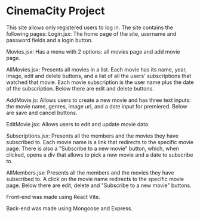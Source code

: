# CinemaCity Project

This site allows only registered users to log in. 
The site contains the following pages: 
Login.jsx: The home page of the site, username and password fields and a login button.

Movies.jsx: Has a menu with 2 options: all movies page and add movie page.

AllMovies.jsx: Presents all movies in a list. Each movie has its name, year, image, edit and delete buttons, and a list of all the users' subscriptions that watched that movie. Each movie subscription is the user name plus the date of the subscription. Below there are edit and delete buttons.

AddMovie.js: Allows users to create a new movie and has three text inputs: the movie name, genres, image url, and a date input for premiered. Below are save and cancel buttons.

EditMovie.jsx: Allows users to edit and update movie data.

Subscriptions.jsx: Presents all the members and the movies they have subscribed to. Each movie name is a link that redirects to the specific movie page. There is also a "Subscribe to a new movie" button, which, when clicked, opens a div that allows to pick a new movie and a date to subscribe to.

AllMembers.jsx: Presents all the members and the movies they have subscribed to. A click on the movie name redirects to the specific movie page. Below there are edit, delete and "Subscribe to a new movie" buttons.

Front-end was made using React Vite.

Back-end was made using Mongoose and Express.

